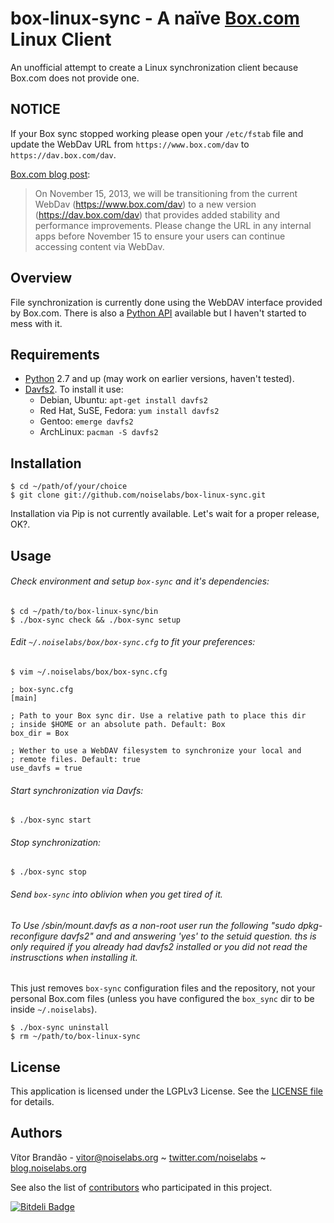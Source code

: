 box-linux-sync - A naïve [Box.com](http://box.com/) Linux Client
================================================================

An unofficial attempt to create a Linux synchronization client because Box.com does not provide one.

NOTICE
------

If your Box sync stopped working please open your `/etc/fstab` file and update the WebDav URL from `https://www.box.com/dav` to `https://dav.box.com/dav`.

[Box.com blog post](https://support.box.com/entries/28641946-Features-to-be-removed-in-Q4-2013):

> On November 15, 2013, we will be transitioning from the current WebDav (https://www.box.com/dav) to a new version (https://dav.box.com/dav) that provides added stability and performance improvements. Please change the URL in any internal apps before November 15 to ensure your users can continue accessing content via WebDav. 

Overview
--------

File synchronization is currently done using the WebDAV interface provided by Box.com. There is also a [Python API](https://github.com/box/box-python-sdk) available but I haven't started to mess with it.

Requirements
------------

* [Python](http://www.python.org/download/releases/) 2.7 and up (may work on earlier versions, haven't tested).
* [Davfs2](http://savannah.nongnu.org/projects/davfs2). To install it use:
    * Debian, Ubuntu: `apt-get install davfs2`
    * Red Hat, SuSE, Fedora: `yum install davfs2`
    * Gentoo: `emerge davfs2`
    * ArchLinux: `pacman -S davfs2`

Installation
------------

    $ cd ~/path/of/your/choice
    $ git clone git://github.com/noiselabs/box-linux-sync.git

Installation via Pip is not currently available. Let's wait for a proper release, OK?.

Usage
-----

###### Check environment and setup `box-sync` and it's dependencies:

    $ cd ~/path/to/box-linux-sync/bin
    $ ./box-sync check && ./box-sync setup

###### Edit `~/.noiselabs/box/box-sync.cfg` to fit your preferences:

    $ vim ~/.noiselabs/box/box-sync.cfg

    ; box-sync.cfg
    [main]

    ; Path to your Box sync dir. Use a relative path to place this dir
    ; inside $HOME or an absolute path. Default: Box
    box_dir = Box

    ; Wether to use a WebDAV filesystem to synchronize your local and
    ; remote files. Default: true
    use_davfs = true

###### Start synchronization via Davfs:

    $ ./box-sync start

###### Stop synchronization:

    $ ./box-sync stop

###### Send `box-sync` into oblivion when you get tired of it.

###### To Use /sbin/mount.davfs as a non-root user run the following "sudo dpkg-reconfigure davfs2" and and answering 'yes' to the setuid question. ths is only required if you already had davfs2 installed or you did not read the instrusctions when installing it.

This just removes `box-sync` configuration files and the repository, not your personal Box.com files (unless you have configured the `box_sync` dir to be inside `~/.noiselabs`).

    $ ./box-sync uninstall
    $ rm ~/path/to/box-linux-sync

License
-------

This application is licensed under the LGPLv3 License. See the [LICENSE file](https://github.com/noiselabs/box-linux-sync/blob/master/LICENSE) for details.

Authors
-------

Vítor Brandão - <vitor@noiselabs.org> ~ [twitter.com/noiselabs](http://twitter.com/noiselabs) ~ [blog.noiselabs.org](http://blog.noiselabs.org)

See also the list of [contributors](https://github.com/noiselabs/box-linux-sync/contributors) who participated in this project.


[![Bitdeli Badge](https://d2weczhvl823v0.cloudfront.net/noiselabs/box-linux-sync/trend.png)](https://bitdeli.com/free "Bitdeli Badge")

